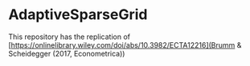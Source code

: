 # AdaptiveSparseGrid
This repository has the replication of [https://onlinelibrary.wiley.com/doi/abs/10.3982/ECTA12216](Brumm &amp; Scheidegger (2017, Econometrica))
